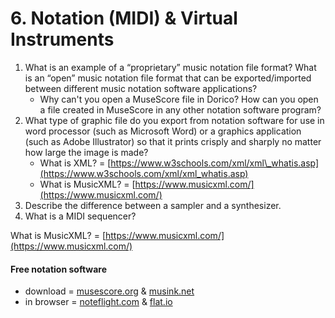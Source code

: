 # 6. Notation \(MIDI\) & Virtual Instruments



1. What is an example of a “proprietary” music notation file format? What is an “open” music notation file format that can be exported/imported between different music notation software applications?
   * Why can't you open a MuseScore file in Dorico? How can you open a file created in MuseScore in any other notation software program?
2. What type of graphic file do you export from notation software for use in word processor \(such as Microsoft Word\) or a graphics application \(such as Adobe Illustrator\) so that it prints crisply and sharply no matter how large the image is made?
   * What is XML? = [https://www.w3schools.com/xml/xml\_whatis.asp](https://www.w3schools.com/xml/xml_whatis.asp)
   * What is MusicXML? = [https://www.musicxml.com/](https://www.musicxml.com/)
3. Describe the difference between a sampler and a synthesizer.
4. What is a MIDI sequencer?







What is MusicXML? = [https://www.musicxml.com/](https://www.musicxml.com/)

#### Free notation software

* download = [musescore.org](https://musescore.org/en) & [musink.net](https://musink.net/)
* in browser = [noteflight.com](https://www.noteflight.com/) & [flat.io](https://flat.io/)

